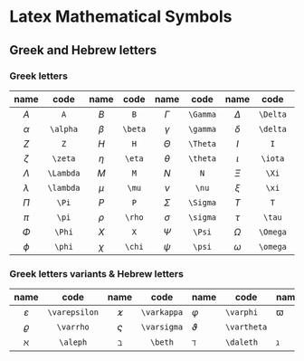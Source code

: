 # Latex Mathematical Symbols

## Greek and Hebrew letters

### Greek letters

| name | code | name | code | name | code | name | code | name | code |
| :-: | :-: | :-: | :-: | :-: | :-: | :-: | :-: | :-: | :-: |
| $A$ | `A` | $B$ | `B` | $\Gamma$ | `\Gamma` | $\Delta$ | `\Delta` | $E$ | `E` |
| $\alpha$ | `\alpha` | $\beta$ | `\beta` | $\gamma$ | `\gamma` | $\delta$ | `\delta` | $\epsilon$ | `\epsilon` |
| $Z$ | `Z` | $H$ | `H` | $\Theta$ | `\Theta` | $I$ | `I` | $K$ | `K` |
| $\zeta$ | `\zeta` | $\eta$ | `\eta` | $\theta$ | `\theta` | $\iota$ | `\iota` | $\kappa$ | `\kappa` |
| $\Lambda$ | `\Lambda` | $M$ | `M` | $N$ | `N` | $\Xi$ | `\Xi` | $O$ | `O` |
| $\lambda$ | `\lambda` | $\mu$ | `\mu` | $\nu$ | `\nu` | $\xi$ | `\xi` | $\omicron$ | `\omicron` |
| $\Pi$ | `\Pi` | $P$ | `P` | $\Sigma$ | `\Sigma` | $T$ | `T` | $\Upsilon$ | `\Upsilon` |
| $\pi$ | `\pi` | $\rho$ | `\rho` | $\sigma$ | `\sigma` | $\tau$ | `\tau` | $\upsilon$ | `\upsilon` |
| $\Phi$ | `\Phi` | $X$ | `X` | $\Psi$ | `\Psi` | $\Omega$ | `\Omega` |  |  |
| $\phi$ | `\phi` | $\chi$ | `\chi` | $\psi$ | `\psi` | $\omega$ | `\omega` |  |  |

### Greek letters variants & Hebrew letters

|name|code|name|code|name|code|name|code|
|:-:|:-:|:-:|:-:|---|---|---|---|
|$\varepsilon$ |`\varepsilon`|$\varkappa$|`\varkappa`|$\varphi$|`\varphi`|$\varpi$|`\varpi`|
|$\varrho$|`\varrho`|$\varsigma$|`\varsigma`|$\vartheta$|`\vartheta`|  |   |
|$\aleph$ |`\aleph`|$\beth$|`\beth`|$\daleth$|`\daleth`|$\gimel$|`\gimel`|

